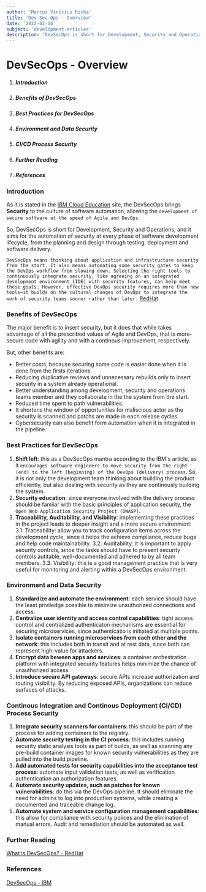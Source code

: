 ```yaml
---
author: 'Marcus Vinicius Richa'
title: 'Dev-Sec-Ops - Overview'
date: '2022-02-14'
subject: 'development-articles'
description: 'DevSecOps is short for Development, Security and Operations, and it aims for the automation of security at every phase of software development lifecycle, from the planning and design through testing, deployment and software delivery.'
---
```


# DevSecOps - Overview

1. ##### Introduction  
2. ##### Benefits of DevSecOps
3. ##### Best Practices for DevSecOps
4. ##### Environment and Data Security
5. ##### CI/CD Process Security
6. ##### Further Reading
7. ##### References

### Introduction

As it is stated in the [IBM Cloud Education](https://www.ibm.com/cloud/learn/devsecops) site, the DevSecOps brings **Security** to the culture of software automation, allowing the `development of secure software at the speed of Agile and DevOps`.

So, DevSecOps is short for Development, Security and Operations, and it aims for the automation of security at every phase of software development lifecycle, from the planning and design through testing, deployment and software delivery.

`DevSecOps means thinking about application and infrastructure security from the start. It also means automating some security gates to keep the DevOps workflow from slowing down. Selecting the right tools to continuously integrate security, like agreeing on an integrated development environment (IDE) with security features, can help meet these goals. However, effective DevOps security requires more than new tools—it builds on the cultural changes of DevOps to integrate the work of security teams sooner rather than later.`
[RedHat](https://www.redhat.com/en/topics/devops/what-is-devsecops)


### Benefits of DevSecOps

The major benefit is to insert security, but it does that while takes advantage of all the prescribed values of Agile and DevOps, that is more-secure code with agility and with a continous improvement, respectively.

But, other benefits are:

- Better costs, because securing some code is easier done when it is done from the firsts iterations.
- Reducing duplicative reviews and unnecessary rebuilds only to insert security in a system already operational.
- Better understanding among development, security and operations teams member and they collaborate in the the system from the start.
- Reduced time spent to path vulnerabilities.
- It shortens the window of opportunities for maliscious actor as the security is scanned and patchs are made in each release cycles.
- Cybersecurity can also benefit form automation when it is integrated in the pipeline.

### Best Practices for DevSecOps

1. **Shift left**: this as a DevSecOps mantra according to the IBM's article, as it `encourages software engineers to move security from the right (end) to the left (beginning) of the DevOps (delivery) process`. So, it is not only the development team thinking about building the product efficiently, but also dealing with security as they are continously building the system.
2. **Security education**: since everyone involved with the delivery process should be famiiar with the basic principles of application security, the `Open Web Application Security Project (OWASP)`.
3. **Traceability, Auditability, and Visibility**: implementing these practices in the project leads to deeper insight and a more secure environment:     
	3.1. Traceability: allow you to track configuration items across the development cycle, since it helps tho achieve compliance, reduce bugs and help code maintainability.
	3.2. Auditability: it is important to apply security controls, since the tasks should have to present security controls autitable, well-documented and adhered to by all team members.
	3.3. Visibility: this is a good management practice that is very useful for monitoring and alerting within a DevSecOps environment.


### Environment and Data Security

1. **Standardize and automate the environment**: each service should have the least priviledge possible to minimize unauthorized connections and access.
2. **Centralize user identity and access control capabilities**: tight access control and centralized authenticaton mechanisms are essential for securing microservices, since authenticatio is initiated at multiple points.
3. **Isolate containers running microservices from each other and the network**: this includes both in transit and at rest data, since both can represent high-value for attackers.
4. **Encrypt data beween apps and services**: a container orchestration platform with integrated security features helps minimize the chance of unauthorized access.
5. **Introduce secure API gateways**: secure APIs increase authorization and routing visibility. By reducing exposed APIs, organizations can reduce surfaces of attacks.


### Continous Integration and Continous Deployment (CI/CD) Process Security

1. **Integrate security scanners for containers**: this should be part of the process for adding containers to the registry.
2. **Automate security testing in the CI process**: this includes running security static analysis tools as part of builds, as well as scanning any pre-build container images for known security vulnerabilities as they are pulled into the build pipeline.
3. **Add automated tests for security capabilities into the acceptance test process**: automate input validation tests, as well as verification authentication an authorization features.
4. **Automate security updates, such as patches for known vulnerabilities**: do this via the DevOps pipeline. It should eliminate the need for admins to log into production systems, while creating a documented and traceable change log.
5. **Automate system and service configuration management capabilities**: this allow for compliance with security polices and the elimination of manual errors. Audit and remediation should be automated as well.



### Further Reading


[What is DevSecOps? - RedHat](https://www.redhat.com/en/topics/devops/what-is-devsecops)


### References


[DevSecOps - IBM](https://www.ibm.com/cloud/learn/devsecops)


